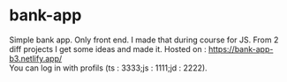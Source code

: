 # bank-app
Simple bank app. Only front end.
I made that during course for JS. From 2 diff projects I get some ideas and made it.
Hosted on : https://bank-app-b3.netlify.app/  
You can log in with profils (ts : 3333;js : 1111;jd : 2222).
